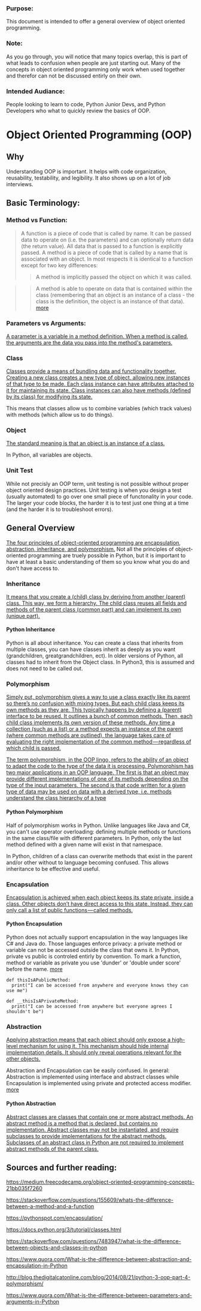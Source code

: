 ### Purpose: 

This document is intended to offer a general overview of object oriented programming. 

### Note:
As you go through, you will notice that many topics overlap, this is part of what leads to confusion when people are just starting out. Many of the concepts in object oriented programming only work when used together and therefor can not be discussed entirly on their own. 

### Intended Audiance:

People looking to learn to code, Python Junior Devs, and Python Developers who what to quickly review the basics of OOP.


# Object Oriented Programming (OOP)

## Why

Understanding OOP is important. It helps with code organization, reusability, testability, and legibility. It also shows up on a lot of job interviews. 

## Basic Terminology:
### Method vs Function: 
>A function is a piece of code that is called by name. It can be passed data to operate on (i.e. the parameters) and can optionally return data (the return value). All data that is passed to a function is explicitly passed.
>A method is a piece of code that is called by a name that is associated with an object. In most respects it is identical to a function except for two key differences:
>>A method is implicitly passed the object on which it was called.

>>A method is able to operate on data that is contained within the class (remembering that an object is an instance of a class - the class is the definition, the object is an instance of that data).
[more](https://stackoverflow.com/questions/155609/whats-the-difference-between-a-method-and-a-function)

### Parameters vs Arguments:
[A parameter is a variable in a method definition. When a method is called, the arguments are the data you pass into the method's parameters.](https://www.quora.com/What-is-the-difference-between-parameters-and-arguments-in-Python)

### Class
[Classes provide a means of bundling data and functionality together. Creating a new class creates a new type of object, allowing new instances of that type to be made. Each class instance can have attributes attached to it for maintaining its state. Class instances can also have methods (defined by its class) for modifying its state.](https://docs.python.org/3/tutorial/classes.html)

This means that classes allow us to combine variables (which track values) with methods (which allow us to do things).

### Object
[The standard meaning is that an object is an instance of a class.](https://stackoverflow.com/questions/7483947/what-is-the-difference-between-objects-and-classes-in-python)

In Python, all variables are objects. 

### Unit Test
While not precisly an OOP term, unit testing is not possible without proper object oriented design practices. Unit testing is when you design a test (usually automated) to go over one small piece of functonality in your code. The larger your code blocks, the harder it is to test just one thing at a time (and the harder it is to troubleshoot errors).


## General Overview

[The four principles of object-oriented programming are encapsulation, abstraction, inheritance, and polymorphism.](https://medium.freecodecamp.org/object-oriented-programming-concepts-21bb035f7260)
Not all the principles of object-oriented programming are truely possible in Python, but it is important to have at least a basic understanding of them so you know what you do and don't have access to.

### Inheritance
[It means that you create a (child) class by deriving from another (parent) class. This way, we form a hierarchy. The child class reuses all fields and methods of the parent class (common part) and can implement its own (unique part).](https://medium.freecodecamp.org/object-oriented-programming-concepts-21bb035f7260)

#### Python Inheritance
Python is all about inheritance. You can create a class that inherits from multiple classes, you can have classes inherit as deeply as you want (grandchildren, greatgrandchildren, ect). In older versions of Python, all classes had to inherit from the Object class. In Python3, this is assumed and does not need to be called out.

### Polymorphism
[Simply put, polymorphism gives a way to use a class exactly like its parent so there’s no confusion with mixing types. But each child class keeps its own methods as they are. This typically happens by defining a (parent) interface to be reused. It outlines a bunch of common methods. Then, each child class implements its own version of these methods. Any time a collection (such as a list) or a method expects an instance of the parent (where common methods are outlined), the language takes care of evaluating the right implementation of the common method — regardless of which child is passed.](https://medium.freecodecamp.org/object-oriented-programming-concepts-21bb035f7260)

[The term polymorphism, in the OOP lingo, refers to the ability of an object to adapt the code to the type of the data it is processing. Polymorphism has two major applications in an OOP language. The first is that an object may provide different implementations of one of its methods depending on the type of the input parameters. The second is that code written for a given type of data may be used on data with a derived type, i.e. methods understand the class hierarchy of a type](http://blog.thedigitalcatonline.com/blog/2014/08/21/python-3-oop-part-4-polymorphism/)

#### Python Polymorphism
Half of polymorphism works in Python. Unlike languages like Java and C#, you can't use operator overloading: defining multiple methods or functions in the same class/file with different parameters. In Python, only the last method defined with a given name will exist in that namespace.

In Python, children of a class can overwrite methods that exist in the parent and/or other without to language becoming confused. This allows inheritance to be effective and useful. 

### Encapsulation
[Encapsulation is achieved when each object keeps its state private, inside a class. Other objects don’t have direct access to this state. Instead, they can only call a list of public functions — called methods.](https://medium.freecodecamp.org/object-oriented-programming-concepts-21bb035f7260)

#### Python Encapsulation
Python does not actually support encapsulation in the way languages like C# and Java do. Those languages enforce privacy: a private method or variable can not be accessed outside the class that owns it. In Python, private vs public is controled entirly by convention. To mark a function, method or variable as private you use 'dunder' or 'double under score' before the name. [more](https://pythonspot.com/encapsulation/)
```
def thisIsAPublicMethod:
  print("I can be accessed from anywhere and everyone knows they can use me")
 
def __thisIsAPrivateMethod:
  print("I can be accessed from anywhere but everyone agrees I shouldn't be")
```

### Abstraction
[Applying abstraction means that each object should only expose a high-level mechanism for using it. This mechanism should hide internal implementation details. It should only reveal operations relevant for the other objects.](https://medium.freecodecamp.org/object-oriented-programming-concepts-21bb035f7260)

Abstraction and Encapsulation can be easily confused. In general: Abstraction is implemented using interface and abstract classes while Encapsulation is implemented using private and protected access modifier. [more](https://www.quora.com/What-is-the-difference-between-abstraction-and-encapsulation-in-Python)

#### Python Abstraction
[Abstract classes are classes that contain one or more abstract methods. An abstract method is a method that is declared, but contains no implementation. Abstract classes may not be instantiated, and require subclasses to provide implementations for the abstract methods. Subclasses of an abstract class in Python are not required to implement abstract methods of the parent class.](https://www.python-course.eu/python3_abstract_classes.php)


## Sources and further reading:

https://medium.freecodecamp.org/object-oriented-programming-concepts-21bb035f7260

https://stackoverflow.com/questions/155609/whats-the-difference-between-a-method-and-a-function

https://pythonspot.com/encapsulation/

https://docs.python.org/3/tutorial/classes.html

https://stackoverflow.com/questions/7483947/what-is-the-difference-between-objects-and-classes-in-python

https://www.quora.com/What-is-the-difference-between-abstraction-and-encapsulation-in-Python

http://blog.thedigitalcatonline.com/blog/2014/08/21/python-3-oop-part-4-polymorphism/

https://www.quora.com/What-is-the-difference-between-parameters-and-arguments-in-Python


